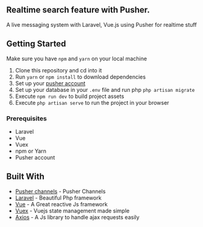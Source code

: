 ## Realtime search feature with Pusher.

A live messaging system with Laravel, Vue.js using Pusher for realtime stuff 



## Getting Started
Make sure you have `npm` and `yarn` on your local machine

1.  Clone this repository and cd into it
2.  Run `yarn` or `npm install` to download dependencies
3.  Set up your [pusher account](https://dashboard.pusher.com/accounts/sign_up)
4.  Set up your database in your `.env` file and run php `php artisan migrate`
5.  Execute `npm run dev` to build project assets
6.  Execute `php artisan serve` to run the project in your browser

### Prerequisites

* Laravel
* Vue
* Vuex
* npm or Yarn
* Pusher account


## Built With

* [Pusher channels](https://pusher.com/channels) - Pusher Channels
* [Laravel](https://laravel.com.com/) - Beautiful Php framework
* [Vue](https://vuejs.org/) - A Great reactive Js framework
* [Vuex](https://vuex.vuejs.org/) - Vuejs state management made simple
* [Axios](https://vuejs.org/) - A Js library to handle ajax requests easily
